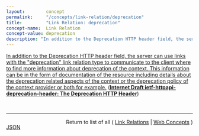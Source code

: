 ```yaml
---
layout:        concept
permalink:     "/concepts/link-relation/deprecation"
title:         "Link Relation: deprecation"
concept-name:  Link Relation
concept-value: deprecation
description: "In addition to the Deprecation HTTP header field, the server can use links with the \"deprecation\" link relation type to communicate to the client where to find more information about deprecation of the context. This information can be in the form of documentation of the resource including details about the deprecation related aspects of the context or the deprecation policy of the context provider or both for example."
---
```


[In addition to the Deprecation HTTP header field, the server can use links with the "deprecation" link relation type to communicate to the client where to find more information about deprecation of the context. This information can be in the form of documentation of the resource including details about the deprecation related aspects of the context or the deprecation policy of the context provider or both for example.](http://tools.ietf.org/html/draft-ietf-httpapi-deprecation-header#section-3 "Read documentation for Link Relation &#34;deprecation&#34;") (**[Internet Draft ietf-httpapi-deprecation-header: The Deprecation HTTP Header](/specs/IETF/I-D/ietf-httpapi-deprecation-header "The HTTP Deprecation response header field can be used to signal to consumers of a URI-identified resource that the use of the resource has been deprecated. Additionally, the deprecation link relation can be used to link to a resource that provides additional context for the deprecation, and possibly ways in which clients can find a replacement for the deprecated resource.")**)

<br/>
<hr/>

<p style="float : left"><a href="./deprecation.json" title="JSON representing this particular Web Concept value">JSON</a></p>
<p style="text-align: right">Return to list of all ( <a href="../link-relation/">Link Relations</a> | <a href="../">Web Concepts</a> )</p>
